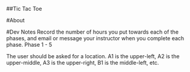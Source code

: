 ##Tic Tac Toe

#About


#Dev Notes
Record the number of hours you put towards each of the phases, and email or
message your instructor when you complete each phase.
Phase 1 - 5

The user should be asked for a location. A1 is the upper-left, A2 is the
upper-middle, A3 is the upper-right, B1 is the middle-left, etc.

